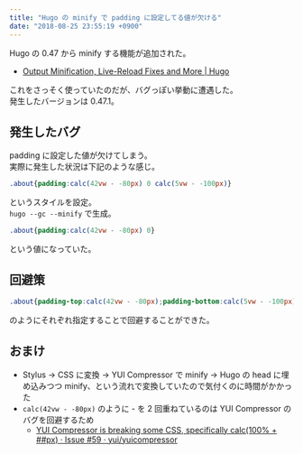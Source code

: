 ```yaml
---
title: "Hugo の minify で padding に設定してる値が欠ける"
date: "2018-08-25 23:55:19 +0900"
---
```


Hugo の 0.47 から minify する機能が追加された。

- [Output Minification, Live-Reload Fixes and More | Hugo](https://gohugo.io/news/0.47-relnotes/)

これをさっそく使っていたのだが、バグっぽい挙動に遭遇した。  
発生したバージョンは 0.47.1。

## 発生したバグ

padding に設定した値が欠けてしまう。  
実際に発生した状況は下記のような感じ。

```css
.about{padding:calc(42vw - -80px) 0 calc(5vw - -100px)}
```

というスタイルを設定。  
`hugo --gc --minify` で生成。

```css
.about{padding:calc(42vw - -80px) 0}
```

という値になっていた。

## 回避策

```css
.about{padding-top:calc(42vw - -80px);padding-bottom:calc(5vw - -100px);padding-left:0;padding-right:0}
```

のようにそれぞれ指定することで回避することができた。

## おまけ

- Stylus -> CSS に変換 -> YUI Compressor で minify -> Hugo の head に埋め込みつつ minify、という流れで変換していたので気付くのに時間がかかった
- `calc(42vw - -80px)` のように - を 2 回重ねているのは YUI Compressor のバグを回避するため
    - [YUI Compressor is breaking some CSS, specifically calc(100% + ##px) · Issue #59 · yui/yuicompressor](https://github.com/yui/yuicompressor/issues/59)
